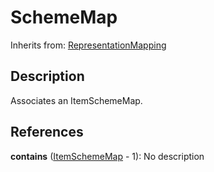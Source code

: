 
# SchemeMap

Inherits from: [RepresentationMapping](RepresentationMapping.md)



## Description

Associates an ItemSchemeMap.




## References

**contains** ([ItemSchemeMap](../ItemSchemeMaps/ItemSchemeMap.md) - 1): No description




